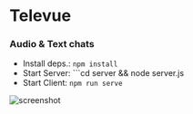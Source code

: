 # Televue
### Audio & Text chats

 - Install deps.: ```npm install```
 - Start Server: ```cd server && node server.js
 - Start Client: ```npm run serve```

![screenshot](https://res.cloudinary.com/powder-shopit/image/upload/v1651767345/Televue_y11amv.png)
